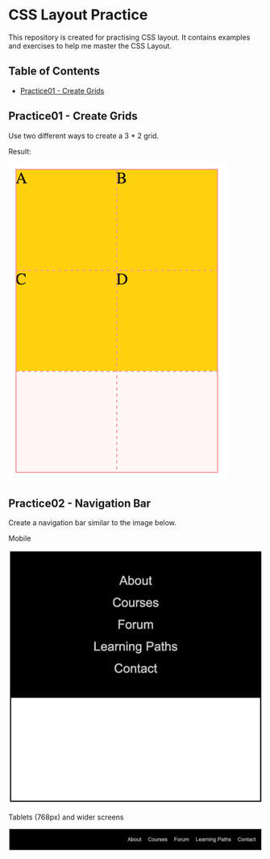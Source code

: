 # CSS Layout Practice

This repository is created for practising CSS layout. It contains examples and exercises to help me master the CSS Layout.

## Table of Contents

- [Practice01 - Create Grids](#practice01---create-grids)

## Practice01 - Create Grids

Use two different ways to create a 3 \* 2 grid.

Result:

![Expected Result Snapshot](./practice01-create-grid/result.png)

## Practice02 - Navigation Bar

Create a navigation bar similar to the image below.

Mobile

![Mobile](/practice02-navigation-bar/assets/images/mobile.png)

Tablets (768px) and wider screens

![Tablets](/practice02-navigation-bar/assets/images/tablets.png)
